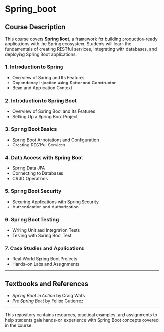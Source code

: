 # Spring_boot

## Course Description
This course covers **Spring Boot**, a framework for building production-ready applications with the Spring ecosystem. Students will learn the fundamentals of creating RESTful services, integrating with databases, and deploying Spring Boot applications.


### 1. Introduction to Spring
   - Overview of Spring and Its Features
   - Dependency Injection using Setter and Constructor
   - Bean and Application Context

### 2. Introduction to Spring Boot
   - Overview of Spring Boot and Its Features
   - Setting Up a Spring Boot Project

### 3. Spring Boot Basics
   - Spring Boot Annotations and Configuration
   - Creating RESTful Services

### 4. Data Access with Spring Boot
   - Spring Data JPA
   - Connecting to Databases
   - CRUD Operations

### 5. Spring Boot Security
   - Securing Applications with Spring Security
   - Authentication and Authorization

### 6. Spring Boot Testing
   - Writing Unit and Integration Tests
   - Testing with Spring Boot Test

### 7. Case Studies and Applications
   - Real-World Spring Boot Projects
   - Hands-on Labs and Assignments

---

## Textbooks and References
- *Spring Boot in Action* by Craig Walls
- *Pro Spring Boot* by Felipe Gutierrez

---

This repository contains resources, practical examples, and assignments to help students gain hands-on experience with Spring Boot concepts covered in the course.
